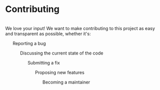 <html>
  <body>
<h1>Contributing</h1> <br>
We love your input! We want to make contributing to this project as easy and transparent as possible, whether it's:<br>
<ol>Reporting a bug<br>
<ol>Discussing the current state of the code<br>
<ol>Submitting a fix<br>
<ol>Proposing new features<br>
<ol>Becoming a maintainer<br>
  </html>
  </body>
